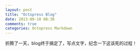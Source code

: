 ```yaml
---
layout: post
title: "Octopress Blog"
date: 2013-09-10 08:30
comments: true
categories: Octopress Markdown
---
```


折腾了一天，blog终于搞定了，写点文字，纪念一下这该死的过程！

